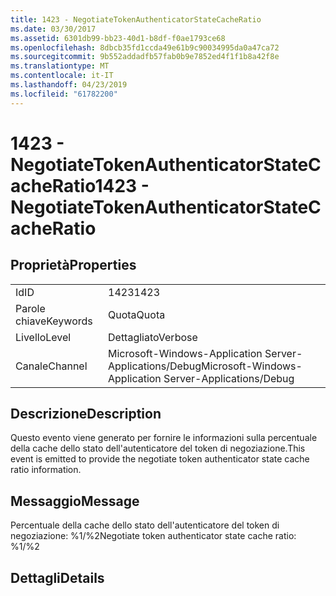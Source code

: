```yaml
---
title: 1423 - NegotiateTokenAuthenticatorStateCacheRatio
ms.date: 03/30/2017
ms.assetid: 6301db99-bb23-40d1-b8df-f0ae1793ce68
ms.openlocfilehash: 8dbcb35fd1ccda49e61b9c90034995da0a47ca72
ms.sourcegitcommit: 9b552addadfb57fab0b9e7852ed4f1f1b8a42f8e
ms.translationtype: MT
ms.contentlocale: it-IT
ms.lasthandoff: 04/23/2019
ms.locfileid: "61782200"
---
```

# <a name="1423---negotiatetokenauthenticatorstatecacheratio"></a><span data-ttu-id="62c4c-102">1423 - NegotiateTokenAuthenticatorStateCacheRatio</span><span class="sxs-lookup"><span data-stu-id="62c4c-102">1423 - NegotiateTokenAuthenticatorStateCacheRatio</span></span>
## <a name="properties"></a><span data-ttu-id="62c4c-103">Proprietà</span><span class="sxs-lookup"><span data-stu-id="62c4c-103">Properties</span></span>  
  
|||  
|-|-|  
|<span data-ttu-id="62c4c-104">Id</span><span class="sxs-lookup"><span data-stu-id="62c4c-104">ID</span></span>|<span data-ttu-id="62c4c-105">1423</span><span class="sxs-lookup"><span data-stu-id="62c4c-105">1423</span></span>|  
|<span data-ttu-id="62c4c-106">Parole chiave</span><span class="sxs-lookup"><span data-stu-id="62c4c-106">Keywords</span></span>|<span data-ttu-id="62c4c-107">Quota</span><span class="sxs-lookup"><span data-stu-id="62c4c-107">Quota</span></span>|  
|<span data-ttu-id="62c4c-108">Livello</span><span class="sxs-lookup"><span data-stu-id="62c4c-108">Level</span></span>|<span data-ttu-id="62c4c-109">Dettagliato</span><span class="sxs-lookup"><span data-stu-id="62c4c-109">Verbose</span></span>|  
|<span data-ttu-id="62c4c-110">Canale</span><span class="sxs-lookup"><span data-stu-id="62c4c-110">Channel</span></span>|<span data-ttu-id="62c4c-111">Microsoft-Windows-Application Server-Applications/Debug</span><span class="sxs-lookup"><span data-stu-id="62c4c-111">Microsoft-Windows-Application Server-Applications/Debug</span></span>|  
  
## <a name="description"></a><span data-ttu-id="62c4c-112">Descrizione</span><span class="sxs-lookup"><span data-stu-id="62c4c-112">Description</span></span>  
 <span data-ttu-id="62c4c-113">Questo evento viene generato per fornire le informazioni sulla percentuale della cache dello stato dell'autenticatore del token di negoziazione.</span><span class="sxs-lookup"><span data-stu-id="62c4c-113">This event is emitted to provide the negotiate token authenticator state cache ratio information.</span></span>  
  
## <a name="message"></a><span data-ttu-id="62c4c-114">Messaggio</span><span class="sxs-lookup"><span data-stu-id="62c4c-114">Message</span></span>  
 <span data-ttu-id="62c4c-115">Percentuale della cache dello stato dell'autenticatore del token di negoziazione: %1/%2</span><span class="sxs-lookup"><span data-stu-id="62c4c-115">Negotiate token authenticator state cache ratio: %1/%2</span></span>  
  
## <a name="details"></a><span data-ttu-id="62c4c-116">Dettagli</span><span class="sxs-lookup"><span data-stu-id="62c4c-116">Details</span></span>
